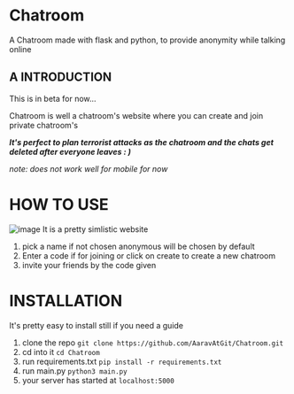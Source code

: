 # Chatroom
A Chatroom made with flask and python, to provide anonymity while talking online 

## A INTRODUCTION
This is in beta for now...

Chatroom is well a chatroom's website where you can create and join private chatroom's


***It's perfect to plan terrorist attacks as the chatroom and the chats get deleted after everyone leaves 
: )***

*note: does not work well for mobile for now*
# HOW TO USE

![image](https://github.com/AaravAtGit/Chatroom/assets/117978682/b89af8a6-2d13-489c-88c0-d12a5dd3b2dd)
It is a pretty simlistic website 
1. pick a name if not chosen anonymous will be chosen by default
2. Enter a code if for joining or click on create to create a new chatroom
3. invite your friends by the code given

# INSTALLATION 
It's pretty easy to install 
still if you need a guide 
1. clone the repo 
    ```git clone https://github.com/AaravAtGit/Chatroom.git```
2. cd into it ``` cd Chatroom ```
3. run requirements.txt ``` pip install -r requirements.txt ```
4. run main.py ```python3 main.py```
5. your server has started at ```localhost:5000```
